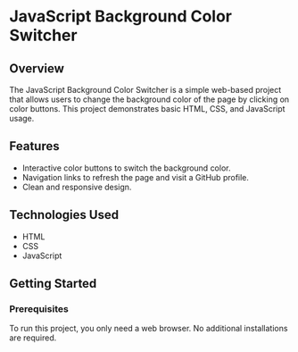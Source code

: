 # JavaScript Background Color Switcher

## Overview

The JavaScript Background Color Switcher is a simple web-based project that allows users to change the background color of the page by clicking on color buttons. This project demonstrates basic HTML, CSS, and JavaScript usage.

## Features

- Interactive color buttons to switch the background color.
- Navigation links to refresh the page and visit a GitHub profile.
- Clean and responsive design.

## Technologies Used

- HTML
- CSS
- JavaScript

## Getting Started

### Prerequisites

To run this project, you only need a web browser. No additional installations are required.

